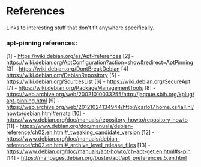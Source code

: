 References
==========

Links to interesting stuff that don't fit anywhere specifically.


### apt-pinning references:
[1] - https://wiki.debian.org/es/AptPreferences
[2] - https://wiki.debian.org/AptConfiguration?action=show&redirect=AptPinning
[3] - https://wiki.debian.org/DontBreakDebian
[4] - https://wiki.debian.org/DebianRepository
[5] - https://wiki.debian.org/SourcesList
[6] - https://wiki.debian.org/SecureApt
[7] - https://wiki.debian.org/PackageManagementTools
[8] - https://web.archive.org/web/20021010033255/http://jaqque.sbih.org/kplug/apt-pinning.html
[9] - https://web.archive.org/web/20121024134944/http://carlo17.home.xs4all.nl/howto/debian.html#errata
[10] - https://www.debian.org/doc/manuals/repository-howto/repository-howto
[11] - https://www.debian.org/doc/manuals/debian-reference/ch02.en.html#_tweaking_candidate_version
[12] - https://www.debian.org/doc/manuals/debian-reference/ch02.en.html#_archive_level_release_files
[13] - https://www.debian.org/doc/manuals/apt-howto/ch-apt-get.en.html#s-pin
[14] - https://manpages.debian.org/buster/apt/apt_preferences.5.en.html
